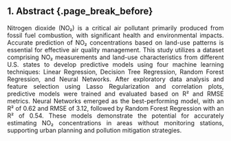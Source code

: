 ## 1. Abstract {.page_break_before}

<p style="text-align:justify;">
Nitrogen dioxide (NO₂) is a critical air pollutant primarily produced from fossil fuel combustion, with significant health and environmental impacts. Accurate prediction of NO₂ concentrations based on land-use patterns is essential for effective air quality management. This study utilizes a dataset comprising NO₂ measurements and land-use characteristics from different U.S. states to develop predictive models using four machine learning techniques: Linear Regression, Decision Tree Regression, Random Forest Regression, and Neural Networks. After exploratory data analysis and feature selection using Lasso Regularization and correlation plots, predictive models were trained and evaluated based on R² and RMSE metrics. Neural Networks emerged as the best-performing model, with an R² of 0.62 and RMSE of 3.12, followed by Random Forest Regression with an R² of 0.54. These models demonstrate the potential for accurately estimating NO₂ concentrations in areas without monitoring stations, supporting urban planning and pollution mitigation strategies.
</p>
